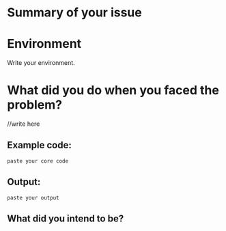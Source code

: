 # Summary of your issue

# Environment

Write your environment.

# What did you do when you faced the problem?

//write here

## Example code:

```
paste your core code
```


## Output:

```
paste your output
```

## What did you intend to be?


